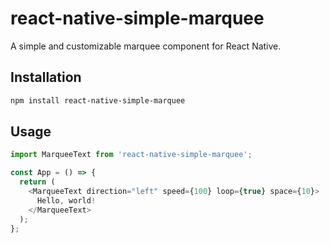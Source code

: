 # react-native-simple-marquee

A simple and customizable marquee component for React Native.

## Installation

```bash
npm install react-native-simple-marquee
```

## Usage

```javascript
import MarqueeText from 'react-native-simple-marquee';

const App = () => {
  return (
    <MarqueeText direction="left" speed={100} loop={true} space={10}>
      Hello, world!
    </MarqueeText>
  );
};
```
